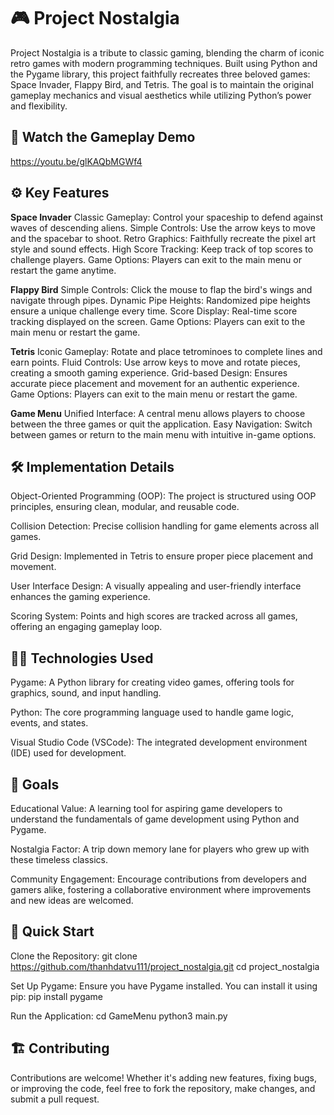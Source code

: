 # 🎮 Project Nostalgia
Project Nostalgia is a tribute to classic gaming, blending the charm of iconic retro games with modern programming techniques. Built using Python and the Pygame library, this project faithfully recreates three beloved games: Space Invader, Flappy Bird, and Tetris. The goal is to maintain the original gameplay mechanics and visual aesthetics while utilizing Python’s power and flexibility.

## 🎥 Watch the Gameplay Demo
https://youtu.be/glKAQbMGWf4

## ⚙️ Key Features
**Space Invader**
Classic Gameplay: Control your spaceship to defend against waves of descending aliens.
Simple Controls: Use the arrow keys to move and the spacebar to shoot.
Retro Graphics: Faithfully recreate the pixel art style and sound effects.
High Score Tracking: Keep track of top scores to challenge players.
Game Options: Players can exit to the main menu or restart the game anytime.

**Flappy Bird**
Simple Controls: Click the mouse to flap the bird's wings and navigate through pipes.
Dynamic Pipe Heights: Randomized pipe heights ensure a unique challenge every time.
Score Display: Real-time score tracking displayed on the screen.
Game Options: Players can exit to the main menu or restart the game.

**Tetris**
Iconic Gameplay: Rotate and place tetrominoes to complete lines and earn points.
Fluid Controls: Use arrow keys to move and rotate pieces, creating a smooth gaming experience.
Grid-based Design: Ensures accurate piece placement and movement for an authentic experience.
Game Options: Players can exit to the main menu or restart the game.

**Game Menu**
Unified Interface: A central menu allows players to choose between the three games or quit the application.
Easy Navigation: Switch between games or return to the main menu with intuitive in-game options.

## 🛠️ Implementation Details
Object-Oriented Programming (OOP): The project is structured using OOP principles, ensuring clean, modular, and reusable code.

Collision Detection: Precise collision handling for game elements across all games.

Grid Design: Implemented in Tetris to ensure proper piece placement and movement.

User Interface Design: A visually appealing and user-friendly interface enhances the gaming experience.

Scoring System: Points and high scores are tracked across all games, offering an engaging gameplay loop.

## 🧑‍💻 Technologies Used
Pygame: A Python library for creating video games, offering tools for graphics, sound, and input handling.

Python: The core programming language used to handle game logic, events, and states.

Visual Studio Code (VSCode): The integrated development environment (IDE) used for development.

## 🎯 Goals
Educational Value: A learning tool for aspiring game developers to understand the fundamentals of game development using Python and Pygame.

Nostalgia Factor: A trip down memory lane for players who grew up with these timeless classics.

Community Engagement: Encourage contributions from developers and gamers alike, fostering a collaborative environment where improvements and new ideas are welcomed.

## 🚀 Quick Start
Clone the Repository:
git clone https://github.com/thanhdatvu111/project_nostalgia.git
cd project_nostalgia

Set Up Pygame: Ensure you have Pygame installed. You can install it using pip:
pip install pygame

Run the Application: 
cd GameMenu
python3 main.py

## 🏗️ Contributing
Contributions are welcome! Whether it's adding new features, fixing bugs, or improving the code, feel free to fork the repository, make changes, and submit a pull request.